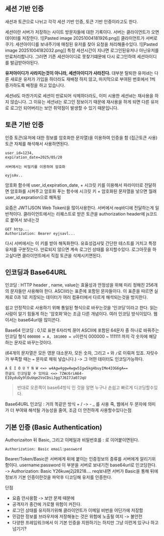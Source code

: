## 세션 기반 인증
새션과 토큰으로 나뉘고
각각 세션 기반 인증, 토큰 기반 인증이라고도 한다.

세션이란 서버가 저장하는 사이트 방문자들에 대한 기록이다.
서버는 클라이언트가 오면 데이터를 저장한다.
![[Pasted image 20251004181926.png]]
클라이언트가 서버로 쿠기: 세션아이디를 보내주기에 매칭된 유저를 찾아 요청을 처리해줄수있다.
![[Pasted image 20251004182032.png]]
특정 세션시간이 지나면 로그인된유저나 아닌유저를 만료처리합니다.
그러면 기존 세션아이디로 못찾기떄문에 다시 로그인하여 세션아이디를 발급받아야된다.

**유저아이디가 사라지는것이 아니라, 세션아이디가 사라진다.**
대부분 탈퇴한 유저id는 다른 새로운 유저가 가입을 하더라도 재배정 하지 않고, 마지막으로 부여된 번호에서 1씩 증가하도록 배정을 하고 있습니다.

세션id도 마찬가지로 세션이 만료되어 삭제하더라도, 이미 시용한 세션id는 재사용을 하지 않습니다.
그 이유는 세션id는 로그인 정보이기 때문에 재사용을 하게 되면 다른 유저로 로그인 되어버리는 보안 취약점이 발생할 수 있기 때문입니다.

## 토큰 기반  인증
인증 토큰(유저에 대한 정보를 암호화한 문자열)을 이용하여 인증을 함 (접근토큰 사용)
토큰 자체를 해석해서 사용하면된다.

```
user_id=1234,
expiration_date=2025/05/20

서버에서는 비밀키를 이용하여 암호화

eyjsAv..
```
암호화 함수에 user_id,expiration_date, + 시크릿 키를 이용해서 파라미터로 전달하면 암호화를 시켜주고 
암호화 푸는 함수에 시크릿 키 + 암호화된 문자열을 넣으면 월래 user_id,expration으로 해독됨

요즘은 JWT(JSON Web Token)을 많이사용한다.
서버에서 req바디에 전달하는게 일반적이다.
클라이언트에서는 리퀘스트로 받은 토큰을 authorization header에 js코드로 붙여서 보내는것
```http
GET http...
Authorization: Bearer eyjsavl...
```
다시 서버에서는 이 키를 받아 해독화한다. 유효성검사및 간단한 테스트를 거치고 특정 유저를 구분짓는다. 만료되지 않으면 계속 로그인 상태를 유지할수있다. 로그아웃을 하고싶다면 클라이언트에서 직접 토큰을 삭제시키면된다.

## 인코딩과 Base64URL
인코딩 : HTTP header , name, value는 효율성과 안정성을 위해 미리 정해진 256개의 문자들만 사용해야 한다. ASCII라는 표준에 포함된 문자들이다. 이 표준을 따르면 실제로 0과 1로 저장되는 데이터가 여러 컴퓨터에서 다르게 해석되는것을 방지한다.

쉽고 안정적으로 사용하기 위해 통일된 형식으로 바꾸는것을 '인코딩'이라고 한다. 읽는 사람이 알기  힘들게 하는 '암호화'와는 조금 다른 개념이다.
여러 인코딩 방식이있다. 웹이서는 base64url을 많이쓴다.

Base64 인코딩 : 0,1로 표현 6자리씩 끊어 ASCII에 포함된 64문자 중 하나로 바꿔주는 인코딩 형식
`000000 = A, 101000 = o`이런식 000000 ~ 111111 까지 각 숫자에 해당하는 문자로 바꾸는것이다.

(64개의 문자열은 모든 영문 대소문자, 모든 숫자, 그리고 `+` 와 `/`로 이뤄져 있죠. 자릿수가 부족할 때는 `=` 문자로 채워 넣습니다.) -> 그 어떤 데이터도 인코딩가능하다.
```
À È Ì Ò Ù Ỳ Ǹ Ẁ <=> w4Agw4ggw4wgw5Igw5kg4buyIMe4IOG6gA==
한글도 인코딩할 수 있어요 <=> 7ZWc6riA64-EIOyduOy9lOuUqe2VoCDsiJgg7J6I7Ja07JqU
```
> 반대로 오른쪽이 base64방식 인 것을 알면 누구나 손쉽고 빠르게 디코딩할수있다.

Base64URL 인코딩 : 거의 똑같은 방식 + / -> - _ 를 사용
죽, 웹에서 두 문자에 의미가 더 부여돼 해석될 가능성을 줄여, 조금 더 안전하게 사용할수있다는점

## 기본 인증 (Basic Authentication)
Authorizaiton 뒤 Basic, 그리고 이메일과 비밀번호를 : 로 이어붙이면된다.
```http
Authorization: Basic email:password
```
Bearer/Token/Basic은 서버에게 뒤에 붙이는 인증정보의 종류를 서버에게 알리기위함이다.
username:password 이 부분을  서버로 보내기전 base64url로 인코딩한다.
-> Authorization: Basic Y26kuwj2j28218....
req보내면 서버가 Basic을 통해 뒤에  정보가 기본 인증이란것을 파악후 디코딩해 유저를 인증한다.

단점
- 요즘 안사용함 -> 보안 문제 때문에
- 공격자가 중간에 가로챌 위험이 커진다.
- 로그인 상태를 유지하기위해 클라이언트가 이메일  비번을 어딘가에 저장함
- 민감한 정보를 브라우저에 저장해놓는 것은 위험에 노출될 여지 -> 불안전
- 다양한 프레임워크에서 이 기본 인증을 지원하기는 하지만 그냥 이런게 있구나 하고 넘기기?
